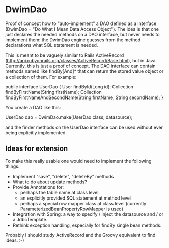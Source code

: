 DwimDao
=======

Proof of concept how to "auto-implement" a DAO defined as a interface (DwimDao = "Do What I Mean Data Access Object").
The idea is that one just declares the needed methods on a DAO interface, but never needs to implement them:
the DwimDao engine guesses from the method declarations what SQL statement is needed. 
 
This is meant to be vaguely similar to Rails ActiveRecord (http://api.rubyonrails.org/classes/ActiveRecord/Base.html), but in Java.
Currently, this is just a proof of concept. The DAO interface can contain methods named like findBy<First>[And<Field>]* that can return
the stored value object or a collection of them. For example:

public interface UserDao {
	User findById(Long id);
	Collection<User> findByFirstName(String firstName);
	Collection<User> findByFirstNameAndSecondName(String firstName, String secondName);
}

You create a DAO like this:

UserDao dao = DwimDao.make(UserDao.class, datasource);

and the finder methods on the UserDao interface can be used without ever being explicitly implemented.

Ideas for extension
-------------------

To make this really usable one would need to implement the following things.
- Implement "save", "delete", "deleteBy" methods
- What to do about update methods?
- Provide Annotations for:
  * perhaps the table name at class level
  * an explicitly provided SQL statement at method level
  * perhaps a special row mapper class at class level (currently ParameterizedBeanPropertyRowMapper is used)
- Integration with Spring: a way to specify / inject the datasource and / or a JdbcTemplate.
- Rethink exception handling, especially for findBy single bean methods.

Probably I should study ActiveRecord and the Groovy equivalent to find ideas. :-)

